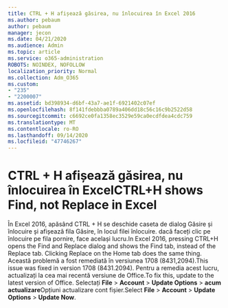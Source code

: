 ```yaml
---
title: CTRL + H afișează găsirea, nu înlocuirea în Excel 2016
ms.author: pebaum
author: pebaum
manager: jecon
ms.date: 04/21/2020
ms.audience: Admin
ms.topic: article
ms.service: o365-administration
ROBOTS: NOINDEX, NOFOLLOW
localization_priority: Normal
ms.collection: Adm_O365
ms.custom:
- "235"
- "2200007"
ms.assetid: bd398934-d6bf-43a7-ae1f-6921402c07ef
ms.openlocfilehash: 8f141fdebbba0789a406dd18c56c16c9b2522d58
ms.sourcegitcommit: c6692ce0fa1358ec3529e59ca0ecdfdea4cdc759
ms.translationtype: MT
ms.contentlocale: ro-RO
ms.lasthandoff: 09/14/2020
ms.locfileid: "47746267"
---
```

# <a name="ctrlh-shows-find-not-replace-in-excel"></a><span data-ttu-id="4660d-102">CTRL + H afișează găsirea, nu înlocuirea în Excel</span><span class="sxs-lookup"><span data-stu-id="4660d-102">CTRL+H shows Find, not Replace in Excel</span></span>

<span data-ttu-id="4660d-103">În Excel 2016, apăsând CTRL + H se deschide caseta de dialog Găsire și înlocuire și afișează fila Găsire, în locul filei înlocuire. dacă faceți clic pe înlocuire pe fila pornire, face același lucru.</span><span class="sxs-lookup"><span data-stu-id="4660d-103">In Excel 2016, pressing CTRL+H opens the Find and Replace dialog and shows the Find tab, instead of the Replace tab. Clicking Replace on the Home tab does the same thing.</span></span> <span data-ttu-id="4660d-104">Această problemă a fost remediată în versiunea 1708 (8431,2094).</span><span class="sxs-lookup"><span data-stu-id="4660d-104">This issue was fixed in version 1708 (8431.2094).</span></span> <span data-ttu-id="4660d-105">Pentru a remedia acest lucru, actualizați la cea mai recentă versiune de Office.</span><span class="sxs-lookup"><span data-stu-id="4660d-105">To fix this, update to the latest version of Office.</span></span> <span data-ttu-id="4660d-106">Selectați **File** \> **Account** \> **Update Options** \> **acum actualizare**Opțiuni actualizare cont fișier.</span><span class="sxs-lookup"><span data-stu-id="4660d-106">Select **File** \> **Account** \> **Update Options** \> **Update Now**.</span></span>
  